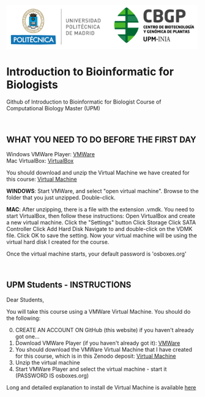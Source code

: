 
<img src="/media/logo.png" alt="drawing" width="500"/>


<br />

# Introduction to Bioinformatic for Biologists
Github of Introduction to Bioinformatic for Biologist Course of Computational Biology Master (UPM)

<br />

## WHAT YOU NEED TO DO BEFORE THE FIRST DAY

Windows VMWare Player: [VMWare](https://my.vmware.com/en/web/vmware/downloads/info/slug/desktop_end_user_computing/vmware_workstation_player/16_0) <br />
Mac VirtualBox: [VirtualBox](https://www.virtualbox.org/)  <br/>

You should download and unzip the Virtual Machine we have created for this course: [Virtual Machine](https://drive.google.com/drive/u/0/folders/1La8Tr3OjuusEJZU270O3rWTJPjUW_iH7)


**WINDOWS**:  Start VMWare, and select "open virtual machine".  Browse to the folder that you just unzipped.  Double-click.

**MAC**: After unzipping, there is a file with the extension .vmdk.  You need to start VirtualBox, then follow these instructions:  Open VirtualBox and create a new virtual machine. Click the "Settings" button Click Storage Click SATA Controller Click Add Hard Disk Navigate to and double-click on the VDMK file. Click OK to save the setting.   Now your virtual machine will be using the virtual hard disk I created for the course.

Once the virtual machine starts, your default password is 'osboxes.org'

<br />

## UPM Students - INSTRUCTIONS

Dear Students, 

You will take this course using a VMWare Virtual Machine.  You should do the following:

0. CREATE AN ACCOUNT ON GitHub (this website) if you haven't already got one...
1. Download VMWare Player (if you haven't already got it): [VMWare](https://my.vmware.com/en/web/vmware/downloads/info/slug/desktop_end_user_computing/vmware_workstation_player/16_0)
2. You should download the VMWare Virtual Machine that I have created for this course, which is in this Zenodo deposit: [Virtual Machine](https://drive.google.com/drive/u/0/folders/1La8Tr3OjuusEJZU270O3rWTJPjUW_iH7) 
3. Unzip the virtual machine
4. Start VMWare Player and select the virtual machine - start it (PASSWORD IS osboxes.org)

Long and detailed explanation to install de Virtual Machine is available [here](https://docs.google.com/document/d/1yn_GVrnketlOyb3iHea83tDzqbiYP9pD_3BtPW0o7Is/edit?usp=sharing)

